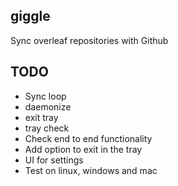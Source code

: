 ## giggle

Sync overleaf repositories with Github

## TODO

* Sync loop
* daemonize
* exit tray
* tray check
* Check end to end functionality
* Add option to exit in the tray
* UI for settings
* Test on linux, windows and mac
